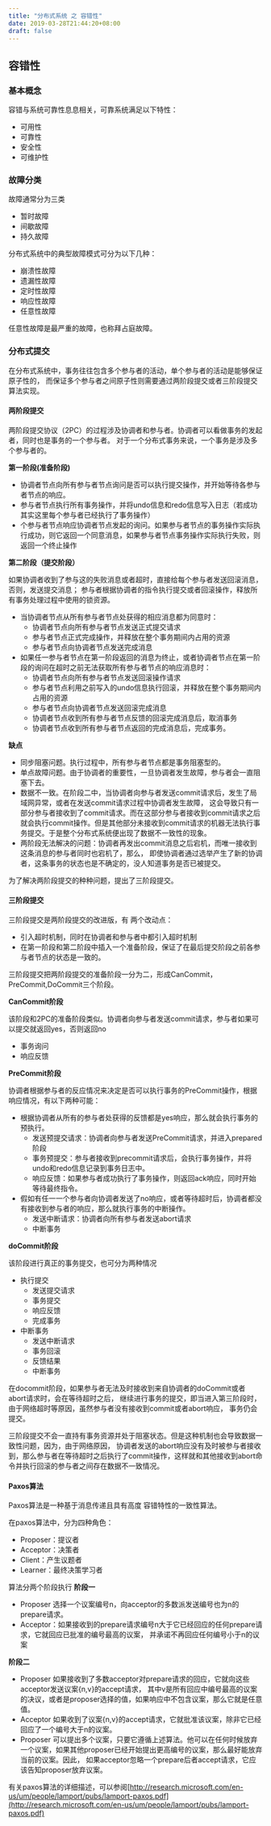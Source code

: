 ```yaml
---
title: "分布式系统 之 容错性"
date: 2019-03-28T21:44:20+08:00
draft: false
---
```

## 容错性

### 基本概念
容错与系统可靠性息息相关，可靠系统满足以下特性：
- 可用性
- 可靠性
- 安全性
- 可维护性


### 故障分类
故障通常分为三类
- 暂时故障
- 间歇故障
- 持久故障

分布式系统中的典型故障模式可分为以下几种：
- 崩溃性故障
- 遗漏性故障
- 定时性故障
- 响应性故障
- 任意性故障

任意性故障是最严重的故障，也称拜占庭故障。

### 分布式提交
在分布式系统中，事务往往包含多个参与者的活动，单个参与者的活动是能够保证原子性的，
而保证多个参与者之间原子性则需要通过两阶段提交或者三阶段提交算法实现。

#### 两阶段提交
两阶段提交协议（2PC）的过程涉及协调者和参与者。协调者可以看做事务的发起者，同时也是事务的一个参与者。
对于一个分布式事务来说，一个事务是涉及多个参与者的。

**第一阶段(准备阶段)**

- 协调者节点向所有参与者节点询问是否可以执行提交操作，并开始等待各参与者节点的响应。
- 参与者节点执行所有事务操作，并将undo信息和redo信息写入日志（若成功其实这里每个参与者已经执行了事务操作）
- 个参与者节点响应协调者节点发起的询问。如果参与者节点的事务操作实际执行成功，则它返回一个同意消息，如果参与者节点事务操作实际执行失败，则返回一个终止操作

**第二阶段（提交阶段）**

如果协调者收到了参与这的失败消息或者超时，直接给每个参与者发送回滚消息，否则，发送提交消息；
参与者根据协调者的指令执行提交或者回滚操作，释放所有事务处理过程中使用的锁资源。

- 当协调者节点从所有参与者节点处获得的相应消息都为同意时：
    - 协调者节点向所有参与者节点发送正式提交请求
    - 参与者节点正式完成操作，并释放在整个事务期间内占用的资源
    - 参与者节点向协调者节点发送完成消息
- 如果任一参与者节点在第一阶段返回的消息为终止，或者协调者节点在第一阶段的询问在超时之前无法获取所有参与者节点的响应消息时：
    - 协调者节点向所有参与者节点发送回滚操作请求
    - 参与者节点利用之前写入的undo信息执行回滚，并释放在整个事务期间内占用的资源
    - 参与者节点向协调者节点发送回滚完成消息
    - 协调者节点收到所有参与者节点反馈的回滚完成消息后，取消事务
    - 协调者节点收到所有参与者节点返回的完成消息后，完成事务。
    


**缺点**

- 同步阻塞问题。执行过程中，所有参与者节点都是事务阻塞型的。
- 单点故障问题。由于协调者的重要性，一旦协调者发生故障，参与者会一直阻塞下去。
- 数据不一致。在阶段二中，当协调者向参与者发送commit请求后，发生了局域网异常，或者在发送commit请求过程中协调者发生故障，
这会导致只有一部分参与者接收到了commit请求。而在这部分参与者接收到commit请求之后就会执行commit操作。但是其他部分未接收到commit请求的机器无法执行事务提交。于是整个分布式系统便出现了数据不一致性的现象。
- 两阶段无法解决的问题：协调者再发出commit消息之后宕机，而唯一接收到这条消息的参与者同时也宕机了，那么，
即使协调者通过选举产生了新的协调者，这条事务的状态也是不确定的，没人知道事务是否已被提交。


为了解决两阶段提交的种种问题，提出了三阶段提交。

#### 三阶段提交
三阶段提交是两阶段提交的改进版，有 两个改动点：
- 引入超时机制，同时在协调者和参与者中都引入超时机制
- 在第一阶段和第二阶段中插入一个准备阶段，保证了在最后提交阶段之前各参与者节点的状态是一致的。

三阶段提交把两阶段提交的准备阶段一分为二，形成CanCommit， PreCommit,DoCommit三个阶段。

**CanCommit阶段**

该阶段和2PC的准备阶段类似。协调者向参与者发送commit请求，参与者如果可以提交就返回yes，否则返回no
- 事务询问
- 响应反馈

**PreCommit阶段**

协调者根据参与者的反应情况来决定是否可以执行事务的PreCommit操作，根据响应情况，有以下两种可能：
- 根据协调者从所有的参与者处获得的反馈都是yes响应，那么就会执行事务的预执行。
    - 发送预提交请求：协调者向参与者发送PreCommit请求，并进入prepared阶段
    - 事务预提交：参与者接收到precommit请求后，会执行事务操作，并将undo和redo信息记录到事务日志中。
    - 响应反馈：如果参与者成功执行了事务操作，则返回ack响应，同时开始等待最终指令。
- 假如有任一一个参与者向协调者发送了no响应，或者等待超时后，协调者都没有接收到参与者的响应，那么就执行事务的中断操作。
    - 发送中断请求：协调者向所有参与者发送abort请求
    - 中断事务

**doCommit阶段**

该阶段进行真正的事务提交，也可分为两种情况

- 执行提交
    - 发送提交请求
    - 事务提交
    - 响应反馈
    - 完成事务
- 中断事务
    - 发送中断请求
    - 事务回滚
    - 反馈结果
    - 中断事务

在docommit阶段，如果参与者无法及时接收到来自协调者的doCommit或者abort请求时，会在等待超时之后，
继续进行事务的提交，即当进入第三阶段时，由于网络超时等原因，虽然参与者没有接收到commit或者abort响应，
事务仍会提交。

三阶段提交不会一直持有事务资源并处于阻塞状态。但是这种机制也会导致数据一致性问题，因为，由于网络原因，
协调者发送的abort响应没有及时被参与者接收到，那么参与者在等待超时之后执行了commit操作，这样就和其他接收到abort命令并执行回滚的参与者之间存在数据不一致情况。

#### Paxos算法

Paxos算法是一种基于消息传递且具有高度 容错特性的一致性算法。

在paxos算法中，分为四种角色：
- Proposer：提议者
- Acceptor：决策者
- Client：产生议题者
- Learner：最终决策学习者

算法分两个阶段执行
**阶段一**

- Proposer 选择一个议案编号n，向acceptor的多数派发送编号也为n的prepare请求。
- Acceptor：如果接收到的prepare请求编号n大于它已经回应的任何prepare请求，它就回应已批准的编号最高的议案，
并承诺不再回应任何编号小于n的议案

**阶段二**

- Proposer 如果接收到了多数acceptor对prepare请求的回应，它就向这些acceptor发送议案{n,v}的accept请求，
其中v是所有回应中编号最高的议案的决议，或者是proposer选择的值，如果响应中不包含议案，那么它就是任意值。
- Acceptor 如果收到了议案{n,v}的accept请求，它就批准该议案，除非它已经回应了一个编号大于n的议案。
- Proposer 可以提出多个议案，只要它遵循上述算法。他可以在任何时候放弃一个议案，如果其他proposer已经开始提出更高编号的议案，那么最好能放弃当前的议案。因此，
如果acceptor忽略一个prepare后者accept请求，它应该告知proposer放弃议案。


有关paxos算法的详细描述，可以参阅[http://research.microsoft.com/en-us/um/people/lamport/pubs/lamport-paxos.pdf](http://research.microsoft.com/en-us/um/people/lamport/pubs/lamport-paxos.pdf)
